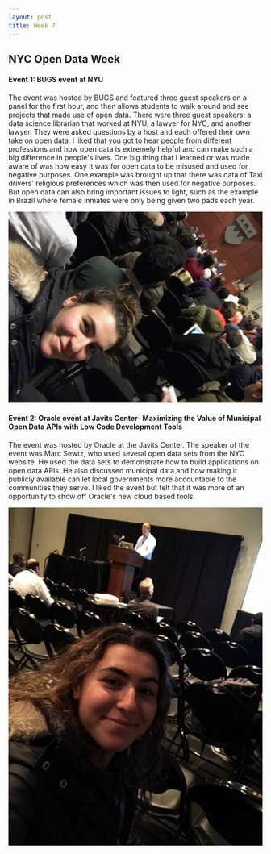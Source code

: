 ```yaml
---
layout: post
title: Week 7
---
```


## NYC Open Data Week

#### Event 1: BUGS event at NYU

The event was hosted by BUGS and featured three guest speakers on a panel for the first hour, and then allows students to walk around and see projects that made use of open data. There were three guest speakers: a data science librarian that worked at NYU, a lawyer for NYC, and another lawyer. They were asked questions by a host and each offered their own take on open data. I liked that you got to hear people from different professions and how open data is extremely helpful and can make such a big difference in people's lives. One big thing that I learned or was made aware of was how easy it was for open data to be misused and used for negative purposes. One example was brought up that there was data of Taxi drivers' religious preferences which was then used for negative purposes. But open data can also bring important issues to light, such as the example in Brazil where female inmates were only being given two pads each year.

![event1](../images/IMG_7220.jpg)

#### Event 2: Oracle event at Javits Center- Maximizing the Value of Municipal Open Data APIs with Low Code Development Tools

The event was hosted by Oracle at the Javits Center. The speaker of the event was Marc Sewtz, who used several open data sets from the NYC website. He used the data sets to demonstrate how to build applications on open data APIs. He also discussed municipal data and how making it publicly available can let local governments more accountable to the communities they serve. I liked the event but felt that it was more of an opportunity to show off Oracle's new cloud based tools. 

![event2](../images/IMG_7237.jpg)

